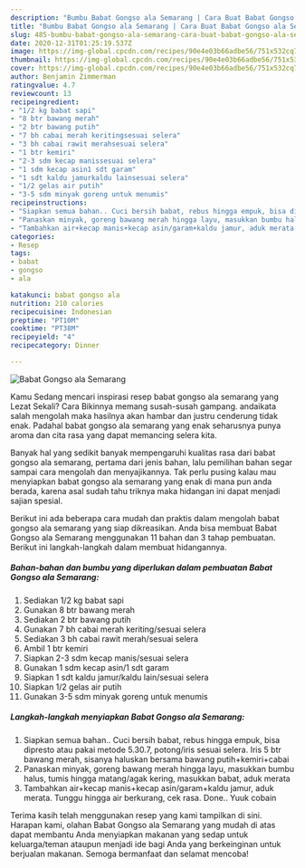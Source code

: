 ```yaml
---
description: "Bumbu Babat Gongso ala Semarang | Cara Buat Babat Gongso ala Semarang Yang Menggugah Selera"
title: "Bumbu Babat Gongso ala Semarang | Cara Buat Babat Gongso ala Semarang Yang Menggugah Selera"
slug: 485-bumbu-babat-gongso-ala-semarang-cara-buat-babat-gongso-ala-semarang-yang-menggugah-selera
date: 2020-12-31T01:25:19.537Z
image: https://img-global.cpcdn.com/recipes/90e4e03b66adbe56/751x532cq70/babat-gongso-ala-semarang-foto-resep-utama.jpg
thumbnail: https://img-global.cpcdn.com/recipes/90e4e03b66adbe56/751x532cq70/babat-gongso-ala-semarang-foto-resep-utama.jpg
cover: https://img-global.cpcdn.com/recipes/90e4e03b66adbe56/751x532cq70/babat-gongso-ala-semarang-foto-resep-utama.jpg
author: Benjamin Zimmerman
ratingvalue: 4.7
reviewcount: 13
recipeingredient:
- "1/2 kg babat sapi"
- "8 btr bawang merah"
- "2 btr bawang putih"
- "7 bh cabai merah keritingsesuai selera"
- "3 bh cabai rawit merahsesuai selera"
- "1 btr kemiri"
- "2-3 sdm kecap manissesuai selera"
- "1 sdm kecap asin1 sdt garam"
- "1 sdt kaldu jamurkaldu lainsesuai selera"
- "1/2 gelas air putih"
- "3-5 sdm minyak goreng untuk menumis"
recipeinstructions:
- "Siapkan semua bahan.. Cuci bersih babat, rebus hingga empuk, bisa dipresto atau pakai metode 5.30.7, potong/iris sesuai selera. Iris 5 btr bawang merah, sisanya haluskan bersama bawang putih+kemiri+cabai"
- "Panaskan minyak, goreng bawang merah hingga layu, masukkan bumbu halus, tumis hingga matang/agak kering, masukkan babat, aduk merata"
- "Tambahkan air+kecap manis+kecap asin/garam+kaldu jamur, aduk merata. Tunggu hingga air berkurang, cek rasa. Done.. Yuuk cobain"
categories:
- Resep
tags:
- babat
- gongso
- ala

katakunci: babat gongso ala 
nutrition: 210 calories
recipecuisine: Indonesian
preptime: "PT10M"
cooktime: "PT38M"
recipeyield: "4"
recipecategory: Dinner

---
```



![Babat Gongso ala Semarang](https://img-global.cpcdn.com/recipes/90e4e03b66adbe56/751x532cq70/babat-gongso-ala-semarang-foto-resep-utama.jpg)

Kamu Sedang mencari inspirasi resep babat gongso ala semarang yang Lezat Sekali? Cara Bikinnya memang susah-susah gampang. andaikata salah mengolah maka hasilnya akan hambar dan justru cenderung tidak enak. Padahal babat gongso ala semarang yang enak seharusnya punya aroma dan cita rasa yang dapat memancing selera kita.



Banyak hal yang sedikit banyak mempengaruhi kualitas rasa dari babat gongso ala semarang, pertama dari jenis bahan, lalu pemilihan bahan segar sampai cara mengolah dan menyajikannya. Tak perlu pusing kalau mau menyiapkan babat gongso ala semarang yang enak di mana pun anda berada, karena asal sudah tahu triknya maka hidangan ini dapat menjadi sajian spesial.


Berikut ini ada beberapa cara mudah dan praktis dalam mengolah babat gongso ala semarang yang siap dikreasikan. Anda bisa membuat Babat Gongso ala Semarang menggunakan 11 bahan dan 3 tahap pembuatan. Berikut ini langkah-langkah dalam membuat hidangannya.

<!--inarticleads1-->

##### Bahan-bahan dan bumbu yang diperlukan dalam pembuatan Babat Gongso ala Semarang:

1. Sediakan 1/2 kg babat sapi
1. Gunakan 8 btr bawang merah
1. Sediakan 2 btr bawang putih
1. Gunakan 7 bh cabai merah keriting/sesuai selera
1. Sediakan 3 bh cabai rawit merah/sesuai selera
1. Ambil 1 btr kemiri
1. Siapkan 2-3 sdm kecap manis/sesuai selera
1. Gunakan 1 sdm kecap asin/1 sdt garam
1. Siapkan 1 sdt kaldu jamur/kaldu lain/sesuai selera
1. Siapkan 1/2 gelas air putih
1. Gunakan 3-5 sdm minyak goreng untuk menumis




<!--inarticleads2-->

##### Langkah-langkah menyiapkan Babat Gongso ala Semarang:

1. Siapkan semua bahan.. Cuci bersih babat, rebus hingga empuk, bisa dipresto atau pakai metode 5.30.7, potong/iris sesuai selera. Iris 5 btr bawang merah, sisanya haluskan bersama bawang putih+kemiri+cabai
1. Panaskan minyak, goreng bawang merah hingga layu, masukkan bumbu halus, tumis hingga matang/agak kering, masukkan babat, aduk merata
1. Tambahkan air+kecap manis+kecap asin/garam+kaldu jamur, aduk merata. Tunggu hingga air berkurang, cek rasa. Done.. Yuuk cobain




Terima kasih telah menggunakan resep yang kami tampilkan di sini. Harapan kami, olahan Babat Gongso ala Semarang yang mudah di atas dapat membantu Anda menyiapkan makanan yang sedap untuk keluarga/teman ataupun menjadi ide bagi Anda yang berkeinginan untuk berjualan makanan. Semoga bermanfaat dan selamat mencoba!
